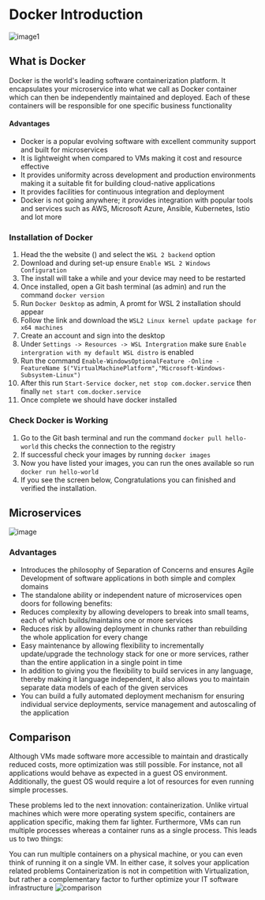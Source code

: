 # Docker Introduction
![image1](https://www.docker.com/sites/default/files/d8/2019-07/horizontal-logo-monochromatic-white.png)
## What is Docker
Docker is the world's leading software containerization platform. It encapsulates your microservice into what we call as Docker container which can then be independently maintained and deployed. Each of these containers will be responsible for one specific business functionality

#### Advantages
- Docker is a popular evolving software with excellent community support and built for microservices
- It is lightweight when compared to VMs making it cost and resource effective
- It provides uniformity across development and production environments making it a suitable fit for building cloud-native applications
- It provides facilities for continuous integration and deployment
- Docker is not going anywhere; it provides integration with popular tools and services such as AWS, Microsoft Azure, Ansible, Kubernetes, Istio and lot more

### Installation of Docker
1. Head the the website () and select the `WSL 2 backend` option
2. Download and during set-up ensure `Enable WSL 2 Windows Configuration`
3. The install will  take a while and your device may need to be restarted
4. Once installed, open a Git bash terminal (as admin) and run the command `docker version`
5. Run `Docker Desktop` as admin, A promt for WSL 2 installation should appear
6. Follow the link and download the `WSL2 Linux kernel update package for x64 machines`
7. Create an account and sign into the desktop
8. Under `Settings -> Resources -> WSL Intergration` make sure `Enable intergration with my default WSL distro` is enabled
9. Run the command `Enable-WindowsOptionalFeature -Online -FeatureName $("VirtualMachinePlatform","Microsoft-Windows-Subsystem-Linux")`
10. After this run `Start-Service docker`, `net stop com.docker.service` then finally `net start com.docker.service`
11. Once complete we should have docker installed

### Check Docker is Working
1. Go to the Git bash terminal and run the command `docker pull hello-world` this checks the connection to the registry
2. If successful check your images by running `docker images`
3. Now you have listed your images, you can run the ones available so run `docker run hello-world`
4. If you see the screen below, Congratulations you can finished and verified the installation.


## Microservices
![image](https://user-images.githubusercontent.com/74776086/135053106-1da1883f-c57c-494a-a73d-71a17a188f0e.png)
### Advantages
- Introduces the philosophy of Separation of Concerns and ensures Agile Development of software applications in both simple and complex domains
- The standalone ability or independent nature of microservices open doors for following benefits:
- Reduces complexity by allowing developers to break into small teams, each of which builds/maintains one or more services
- Reduces risk by allowing deployment in chunks rather than rebuilding the whole application for every change
- Easy maintenance by allowing flexibility to incrementally update/upgrade the technology stack for one or more services, rather than the entire application in a single point in time
- In addition to giving you the flexibility to build services in any language, thereby making it language independent, it also allows you to maintain separate data models of each of the given services
- You can build a fully automated deployment mechanism for ensuring individual service deployments, service management and autoscaling of the application

## Comparison
Although VMs made software more accessible to maintain and drastically reduced costs, more optimization was still possible. For instance, not all applications would behave as expected in a guest OS environment. Additionally, the guest OS would require a lot of resources for even running simple processes.

These problems led to the next innovation: containerization. Unlike virtual machines which were more operating system specific, containers are application specific, making them far lighter. Furthermore, VMs can run multiple processes whereas a container runs as a single process. This leads us to two things:

You can run multiple containers on a physical machine, or you can even think of running it on a single VM. In either case, it solves your application related problems
Containerization is not in competition with Virtualization, but rather a complementary factor to further optimize your IT software infrastructure
![comparison](https://images.ctfassets.net/h6vh38q7qvzk/2OwpgC3h6gAcqgUwiU688K/a128ef1f712cf25d8fc33031e443f87e/microservices-docker-image-four.png)
